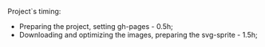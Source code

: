 Project`s timing:

- Preparing the project, setting gh-pages - 0.5h;
- Downloading and optimizing the images, preparing the svg-sprite - 1.5h;
